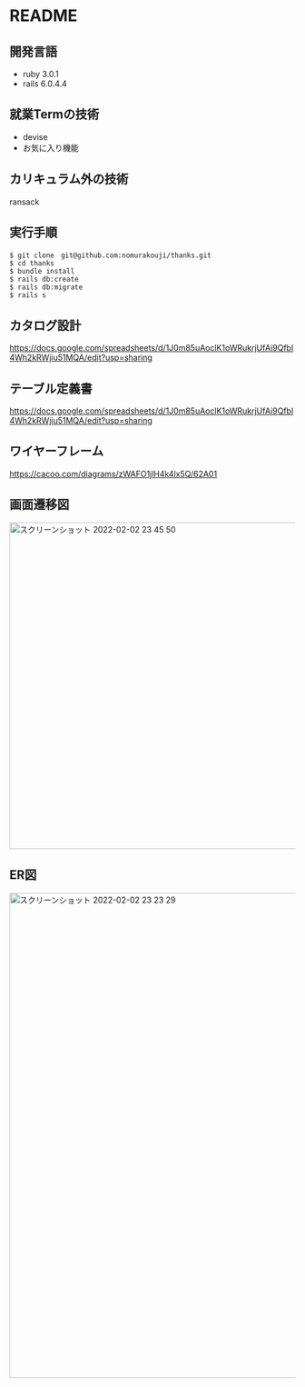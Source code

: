 # README


## 開発言語
- ruby 3.0.1
- rails 6.0.4.4

## 就業Termの技術
- devise
- お気に入り機能

## カリキュラム外の技術
ransack

## 実行手順
```
$ git clone　git@github.com:nomurakouji/thanks.git
$ cd thanks
$ bundle install
$ rails db:create 
$ rails db:migrate
$ rails s
```

## カタログ設計
https://docs.google.com/spreadsheets/d/1J0m85uAoclK1oWRukrjUfAi9Qfbl4Wh2kRWjiu51MQA/edit?usp=sharing

## テーブル定義書
https://docs.google.com/spreadsheets/d/1J0m85uAoclK1oWRukrjUfAi9Qfbl4Wh2kRWjiu51MQA/edit?usp=sharing

## ワイヤーフレーム
https://cacoo.com/diagrams/zWAFO1jlH4k4lx5Q/62A01

## 画面遷移図
<img width="575" alt="スクリーンショット 2022-02-02 23 45 50" src="https://user-images.githubusercontent.com/93464641/152176419-9ef97cd7-72c6-4b18-ac67-bd9487fb6471.png">

## ER図
<img width="854" alt="スクリーンショット 2022-02-02 23 23 29" src="https://user-images.githubusercontent.com/93464641/152172301-2964049b-898a-4fba-bb9b-2376fd270b49.png">
